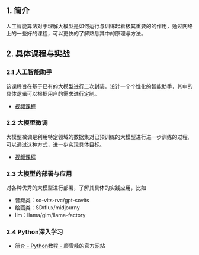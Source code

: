 ## 1. 简介
人工智能算法对于理解大模型是如何运行与训练起着极其重要的的作用，通过网络上的一些好的课程，可以更快的了解熟悉其中的原理与方法。

## 2. 具体课程与实战

 ### 2.1 人工智能助手
 该课程旨在基于已有的大模型进行二次封装，设计一个个性化的智能助手，其中的具体逻辑可以根据用户的需求进行定制。
 
 * [视频课程](https://www.bilibili.com/video/BV1DbpFeYEPr/?spm_id_from=333.337.top_right_bar_window_custom_collection.content.click&vd_source=d2cca14f4d62139d9648dcb90430809e)

 ### 2.2 大模型微调
 大模型微调是利用特定领域的数据集对已预训练的大模型进行进一步训练的过程,可以通过这种方式，进一步实现具体目标。
 * [视频课程](https://www.bilibili.com/video/BV16C4y197St/?spm_id_from=333.337.search-card.all.click&vd_source=d2cca14f4d62139d9648dcb90430809e)

 ### 2.3 大模型的部署与应用
 对各种优秀的大模型进行部署，了解其具体的实践应用，比如
* 音频类：so-vits-rvc/gpt-sovits
* 绘画类：SD/flux/midjourny
* llm：llama/glm/llama-factory

### 2.4 Python深入学习

* [简介 - Python教程 - 廖雪峰的官方网站](https://liaoxuefeng.com/books/python/introduction/index.html)
